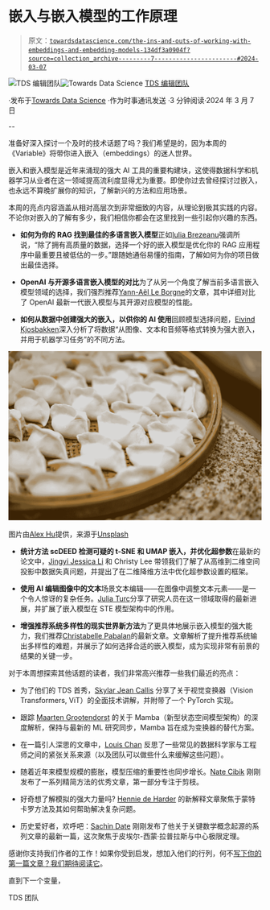 # 嵌入与嵌入模型的工作原理

> 原文：[`towardsdatascience.com/the-ins-and-outs-of-working-with-embeddings-and-embedding-models-134df3a0904f?source=collection_archive---------7-----------------------#2024-03-07`](https://towardsdatascience.com/the-ins-and-outs-of-working-with-embeddings-and-embedding-models-134df3a0904f?source=collection_archive---------7-----------------------#2024-03-07)

[](https://towardsdatascience.medium.com/?source=post_page---byline--134df3a0904f--------------------------------)![TDS 编辑团队](https://towardsdatascience.medium.com/?source=post_page---byline--134df3a0904f--------------------------------)[](https://towardsdatascience.com/?source=post_page---byline--134df3a0904f--------------------------------)![Towards Data Science](https://towardsdatascience.com/?source=post_page---byline--134df3a0904f--------------------------------) [TDS 编辑团队](https://towardsdatascience.medium.com/?source=post_page---byline--134df3a0904f--------------------------------)

·发布于[Towards Data Science](https://towardsdatascience.com/?source=post_page---byline--134df3a0904f--------------------------------) ·作为时事通讯发送 ·3 分钟阅读·2024 年 3 月 7 日

--

准备好深入探讨一个及时的技术话题了吗？我们希望是的，因为本周的《Variable》将带你进入嵌入（embeddings）的迷人世界。

嵌入和嵌入模型是近年来涌现的强大 AI 工具的重要构建块，这使得数据科学和机器学习从业者在这一领域提高流利度显得尤为重要。即使你过去曾经探讨过嵌入，也永远不算晚扩展你的知识，了解新兴的方法和应用场景。

本周的亮点内容涵盖从相对高层次到非常细致的内容，从理论到极其实践的内容。不论你对嵌入的了解有多少，我们相信你都会在这里找到一些引起你兴趣的东西。

+   **如何为你的 RAG 找到最佳的多语言嵌入模型**正如[Iulia Brezeanu](https://medium.com/u/5548b8f29f30?source=post_page---user_mention--134df3a0904f--------------------------------)强调所说，“除了拥有高质量的数据，选择一个好的嵌入模型是优化你的 RAG 应用程序中最重要且被低估的一步。”跟随她通俗易懂的指南，了解如何为你的项目做出最佳选择。

+   **OpenAI 与开源多语言嵌入模型的对比**为了从另一个角度了解当前多语言嵌入模型领域的选择，我们强烈推荐[Yann-Aël Le Borgne](https://medium.com/u/594429fc22d0?source=post_page---user_mention--134df3a0904f--------------------------------)的文章，其中详细对比了 OpenAI 最新一代嵌入模型与其开源对应模型的性能。

+   **如何从数据中创建强大的嵌入，以供你的 AI 使用**回顾模型选择问题，[Eivind Kjosbakken](https://medium.com/u/1b616317eda?source=post_page---user_mention--134df3a0904f--------------------------------)深入分析了将数据“从图像、文本和音频等格式转换为强大嵌入，并用于机器学习任务”的不同方法。

![](img/bd73f688ef3a8b6ab9be1bca8f26797d.png)

图片由[Alex Hu](https://unsplash.com/@alexandwich?utm_source=medium&utm_medium=referral)提供，来源于[Unsplash](https://unsplash.com/?utm_source=medium&utm_medium=referral)

+   **统计方法 scDEED 检测可疑的 t-SNE 和 UMAP 嵌入，并优化超参数**在最新的论文中，[Jingyi Jessica Li](https://medium.com/u/75697d40942e?source=post_page---user_mention--134df3a0904f--------------------------------) 和 Christy Lee 带领我们了解了从高维到二维空间投影中数据失真问题，并提出了在二维降维方法中优化超参数设置的框架。

+   **使用 AI 编辑图像中的文本**场景文本编辑——在图像中调整文本元素——是一个令人惊讶的复杂任务。[Julia Turc](https://medium.com/u/f758859396fc?source=post_page---user_mention--134df3a0904f--------------------------------)分享了研究人员在这一领域取得的最新进展，并扩展了嵌入模型在 STE 模型架构中的作用。

+   **增强推荐系统多样性的现实世界新方法**为了更具体地展示嵌入模型的强大能力，我们推荐[Christabelle Pabalan](https://medium.com/u/4200eb8e8b26?source=post_page---user_mention--134df3a0904f--------------------------------)的最新文章。文章解析了提升推荐系统输出多样性的难题，并展示了如何选择合适的嵌入模型，成为实现非常有前景的结果的关键一步。

对于本周想探索其他话题的读者，我们非常高兴推荐一些我们最近的亮点：

+   为了他们的 TDS 首秀，[Skylar Jean Callis](https://medium.com/u/21adf08dac48?source=post_page---user_mention--134df3a0904f--------------------------------) 分享了关于视觉变换器（Vision Transformers, ViT）的全面技术讲解，并附带了一个 PyTorch 实现。

+   跟踪 [Maarten Grootendorst](https://medium.com/u/22405c3b2875?source=post_page---user_mention--134df3a0904f--------------------------------) 的关于 Mamba（新型状态空间模型架构）的深度解析，保持与最新的 ML 研究同步，Mamba 旨在成为变换器的替代方案。

+   在一篇引人深思的文章中，[Louis Chan](https://medium.com/u/6d585e26760a?source=post_page---user_mention--134df3a0904f--------------------------------) 反思了一些常见的数据科学家与工程师之间的紧张关系来源（以及团队可以做些什么来缓解这些问题）。

+   随着近年来模型规模的膨胀，模型压缩的重要性也同步增长。[Nate Cibik](https://medium.com/u/82bf2304955e?source=post_page---user_mention--134df3a0904f--------------------------------) 刚刚发布了一系列精简方法的优秀文章，第一部分专注于剪枝。

+   好奇想了解模拟的强大力量吗? [Hennie de Harder](https://medium.com/u/fb96be98b7b9?source=post_page---user_mention--134df3a0904f--------------------------------) 的新解释文章聚焦于蒙特卡罗方法及其如何帮助解决复杂问题。

+   历史爱好者，欢呼吧：[Sachin Date](https://medium.com/u/b75b5b1730f3?source=post_page---user_mention--134df3a0904f--------------------------------) 刚刚发布了他关于关键数学概念起源的系列文章的最新一篇，这次聚焦于皮埃尔-西蒙·拉普拉斯与中心极限定理。

感谢你支持我们作者的工作！如果你受到启发，想加入他们的行列，何不[写下你的第一篇文章？我们期待阅读它](http://bit.ly/write-for-tds)。

直到下一个变量，

TDS 团队
